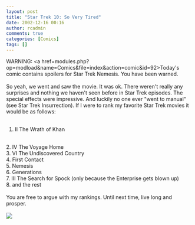 ```yaml
---
layout: post
title: "Star Trek 10: So Very Tired"
date: 2002-12-16 00:16
author: rcadmin
comments: true
categories: [Comics]
tags: []
---
```

WARNING: <a href=modules.php?op=modload&name=Comics&file=index&action=comic&id=92>Today's comic</a> contains spoilers for Star Trek Nemesis. You have been warned.
<br />
<br />
So yeah, we went and saw the movie. It was ok. There weren't really any surprises and nothing we haven't seen before in Star Trek episodes. The special effects were impressive. And luckily no one ever "went to manual" (see Star Trek Insurrection). If I were to rank my favorite Star Trek movies it would be as follows:
<br />
<br />
1. II The Wrath of Khan
<br />
2. IV The Voyage Home
<br />
3. VI The Undiscovered Country
<br />
4. First Contact
<br />
5. Nemesis
<br />
6. Generations
<br />
7. III The Search for Spock (only because the Enterprise gets blown up)
<br />
8. and the rest
<br />
<br />
You are free to argue with my rankings. Until next time, live long and prosper.<br /><br /><!--more--><img src='/wp/wp-content/comics/20021216.gif' alt'' />
